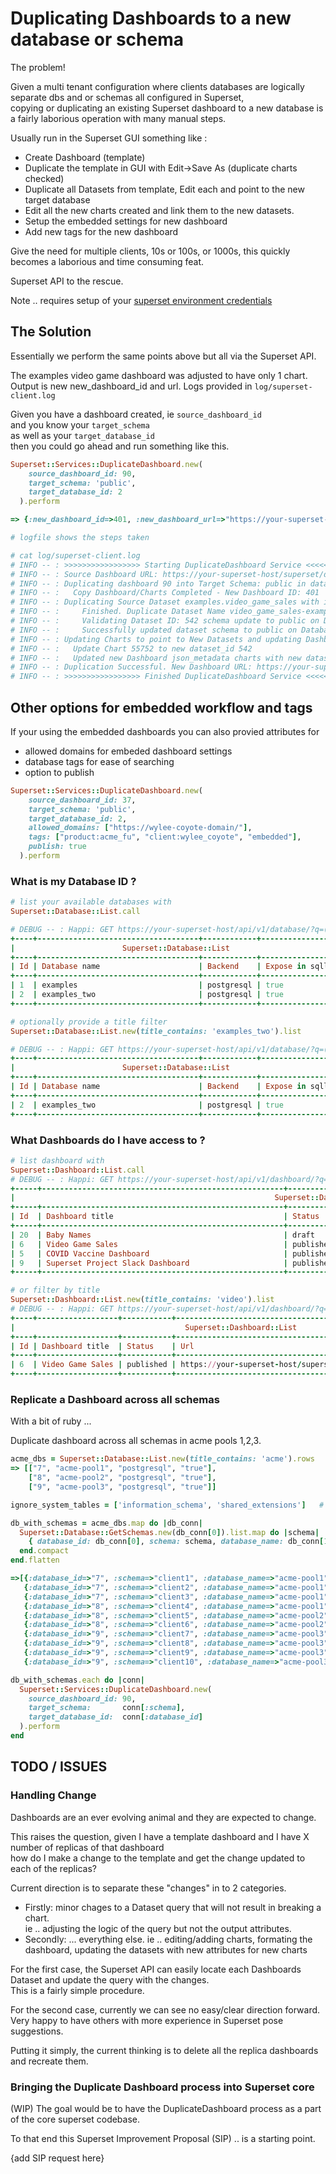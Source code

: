 # Duplicating Dashboards to a new database or schema

The problem!

Given a multi tenant configuration where clients databases are logically separate dbs and or schemas all configured in Superset,  
copying or duplicating an existing Superset dashboard to a new database is a fairly laborious operation with many manual steps.

Usually run in the Superset GUI something like :
- Create Dashboard (template)
- Duplicate the template in GUI with Edit->Save As (duplicate charts checked)
- Duplicate all Datasets from template, Edit each and point to the new target database
- Edit all the new charts created and link them to the new datasets.
- Setup the embedded settings for new dashboard
- Add new tags for the new dashboard

Give the need for multiple clients, 10s or 100s, or 1000s, this quickly becomes a laborious and time consuming feat.

Superset API to the rescue.

Note .. requires setup of your [superset environment credentials](https://github.com/rdytech/superset-client/blob/develop/doc/setting_up_personal_api_credentials.md)

## The Solution

Essentially we perform the same points above but all via the Superset API.

The examples video game dashboard was adjusted to have only 1 chart.  
Output is new new_dashboard_id and url.  Logs provided in `log/superset-client.log`

Given you have a dashboard created, ie `source_dashboard_id`  
and you know your `target_schema`  
as well as your `target_database_id`  
then you could go ahead and run something like this.  



```ruby
Superset::Services::DuplicateDashboard.new(
    source_dashboard_id: 90,
    target_schema: 'public',
    target_database_id: 2
  ).perform

=> {:new_dashboard_id=>401, :new_dashboard_url=>"https://your-superset-host/superset/dashboard/401/", :published=>false}

# logfile shows the steps taken

# cat log/superset-client.log
# INFO -- : >>>>>>>>>>>>>>>>> Starting DuplicateDashboard Service <<<<<<<<<<<<<<<<<<<<<<
# INFO -- : Source Dashboard URL: https://your-superset-host/superset/dashboard/90/
# INFO -- : Duplicating dashboard 90 into Target Schema: public in database 2
# INFO -- :   Copy Dashboard/Charts Completed - New Dashboard ID: 401
# INFO -- : Duplicating Source Dataset examples.video_game_sales with id 11
# INFO -- :     Finished. Duplicate Dataset Name video_game_sales-example_two with id 542
# INFO -- :     Validating Dataset ID: 542 schema update to public on Database: 2
# INFO -- :     Successfully updated dataset schema to public on Database: 2
# INFO -- : Updating Charts to point to New Datasets and updating Dashboard json_metadata ...
# INFO -- :   Update Chart 55752 to new dataset_id 542
# INFO -- :   Updated new Dashboard json_metadata charts with new dataset ids
# INFO -- : Duplication Successful. New Dashboard URL: https://your-superset-host/superset/dashboard/401/
# INFO -- : >>>>>>>>>>>>>>>>> Finished DuplicateDashboard Service <<<<<<<<<<<<<<<<<<<<<<

```

## Other options for embedded workflow and tags

If your using the embedded dashboards you can also provied attributes for 
- allowed domains for embeded dashboard settings
- database tags for ease of searching
- option to publish

```ruby
Superset::Services::DuplicateDashboard.new(
    source_dashboard_id: 37,
    target_schema: 'public',
    target_database_id: 2,
    allowed_domains: ["https://wylee-coyote-domain/"],
    tags: ["product:acme_fu", "client:wylee_coyote", "embedded"],
    publish: true
  ).perform
```

### What is my Database ID ?

``` ruby
# list your available databases with
Superset::Database::List.call

# DEBUG -- : Happi: GET https://your-superset-host/api/v1/database/?q=(page:0,page_size:100), {}
+----+------------------------------------+------------+------------------+
|                        Superset::Database::List                         |
+----+------------------------------------+------------+------------------+
| Id | Database name                      | Backend    | Expose in sqllab |
+----+------------------------------------+------------+------------------+
| 1  | examples                           | postgresql | true             |
| 2  | examples_two                       | postgresql | true             |
+----+------------------------------------+------------+------------------+

# optionally provide a title filter
Superset::Database::List.new(title_contains: 'examples_two').list

# DEBUG -- : Happi: GET https://your-superset-host/api/v1/database/?q=(filters:!((col:database_name,opr:ct,value:'examples')),page:0,page_size:100), {}
+----+------------------------------------+------------+------------------+
|                        Superset::Database::List                         |
+----+------------------------------------+------------+------------------+
| Id | Database name                      | Backend    | Expose in sqllab |
+----+------------------------------------+------------+------------------+
| 2  | examples_two                       | postgresql | true             |
+----+------------------------------------+------------+------------------+

```

### What Dashboards do I have access to ?

```ruby
# list dashboard with
Superset::Dashboard::List.call
# DEBUG -- : Happi: GET https://your-superset-host/api/v1/dashboard/?q=(page:0,page_size:100), {}
+-----+------------------------------------------------------+-----------+--------------------------------------------------------------------+
|                                                          Superset::Dashboard::List                                                          |
+-----+------------------------------------------------------+-----------+--------------------------------------------------------------------+
| Id  | Dashboard title                                      | Status    | Url                                                                |
+-----+------------------------------------------------------+-----------+--------------------------------------------------------------------+
| 20  | Baby Names                                           | draft     | https://your-superset-host/superset/dashboard/20/                  |
| 6   | Video Game Sales                                     | published | https://your-superset-host/superset/dashboard/6/                   |
| 5   | COVID Vaccine Dashboard                              | published | https://your-superset-host/superset/dashboard/5/                   |
| 9   | Superset Project Slack Dashboard                     | published | https://your-superset-host/superset/dashboard/9/                   |
+-----+------------------------------------------------------+-----------+--------------------------------------------------------------------+

# or filter by title
Superset::Dashboard::List.new(title_contains: 'video').list
# DEBUG -- : Happi: GET https://your-superset-host/api/v1/dashboard/?q=(filters:!((col:dashboard_title,opr:ct,value:'video')),page:0,page_size:100), {}
+----+------------------+-----------+------------------------------------------------------------------+
|                                      Superset::Dashboard::List                                       |
+----+------------------+-----------+------------------------------------------------------------------+
| Id | Dashboard title  | Status    | Url                                                              |
+----+------------------+-----------+------------------------------------------------------------------+
| 6  | Video Game Sales | published | https://your-superset-host/superset/dashboard/6/ |
+----+------------------+-----------+------------------------------------------------------------------+

```

### Replicate a Dashboard across all schemas

With a bit of ruby ...

Duplicate dashboard across all schemas in acme pools 1,2,3.

```ruby
acme_dbs = Superset::Database::List.new(title_contains: 'acme').rows
=> [["7", "acme-pool1", "postgresql", "true"],
    ["8", "acme-pool2", "postgresql", "true"], 
    ["9", "acme-pool3", "postgresql", "true"]]

ignore_system_tables = ['information_schema', 'shared_extensions']   # postgres system schemas

db_with_schemas = acme_dbs.map do |db_conn|
  Superset::Database::GetSchemas.new(db_conn[0]).list.map do |schema|
    { database_id: db_conn[0], schema: schema, database_name: db_conn[1] } unless ignore_system_tables.include?(schema)
  end.compact
end.flatten

=>[{:database_id=>"7", :schema=>"client1", :database_name=>"acme-pool1"},
   {:database_id=>"7", :schema=>"client2", :database_name=>"acme-pool1"},
   {:database_id=>"7", :schema=>"client3", :database_name=>"acme-pool1"},
   {:database_id=>"8", :schema=>"client4", :database_name=>"acme-pool1"},
   {:database_id=>"8", :schema=>"client5", :database_name=>"acme-pool2"},
   {:database_id=>"8", :schema=>"client6", :database_name=>"acme-pool2"},
   {:database_id=>"9", :schema=>"client7", :database_name=>"acme-pool3"},
   {:database_id=>"9", :schema=>"client8", :database_name=>"acme-pool3"},
   {:database_id=>"9", :schema=>"client9", :database_name=>"acme-pool3"},
   {:database_id=>"9", :schema=>"client10", :database_name=>"acme-pool3"}]

db_with_schemas.each do |conn|
  Superset::Services::DuplicateDashboard.new(
    source_dashboard_id: 90,
    target_schema:       conn[:schema],
    target_database_id:  conn[:database_id]
  ).perform
end

```

## TODO / ISSUES

### Handling Change

Dashboards are an ever evolving animal and they are expected to change.

This raises the question, given I have a template dashboard and I have X number of replicas of that dashboard  
how do I make a change to the template and get the change updated to each of the replicas?

Current direction is to separate these "changes" in to 2 categories.

- Firstly: minor chages to a Dataset query that will not result in breaking a chart.  
  ie .. adjusting the logic of the query but not the output attributes.
- Secondly: ... everything else.
  ie .. editing/adding charts, formating the dashboard, updating the datasets with new attributes for new charts

For the first case, the Superset API can easily locate each Dashboards Dataset and update the query with the changes.  
This is a fairly simple procedure.

For the second case, currently we can see no easy/clear direction forward.  
Very happy to have others with more experience in Superset pose suggestions.

Putting it simply, the current thinking is to delete all the replica dashboards and recreate them.

### Bringing the Duplicate Dashboard process into Superset core

(WIP) The goal would be to have the DuplicateDashboard process as a part of the core superset codebase.

To that end this Superset Improvement Proposal (SIP) .. is a starting point.

{add SIP request here}

